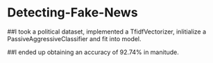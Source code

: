 # Detecting-Fake-News

##I took a political dataset, implemented a TfidfVectorizer, inlitialize a PassiveAggressiveClassifier and fit into model.

##I ended up obtaining an accuracy of 92.74% in manitude.
